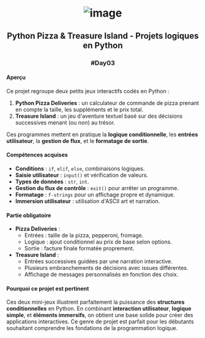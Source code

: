 # <p align="center"> ![image](https://github.com/user-attachments/assets/284b5e6f-22e2-4e06-8fd3-a8d311c3dc31) </p>

## <p align="center"> Python Pizza & Treasure Island - Projets logiques en Python </p>
### <p align="center"> #Day03 </p>

#### Aperçu
Ce projet regroupe deux petits jeux interactifs codés en Python :
1. **Python Pizza Deliveries** : un calculateur de commande de pizza prenant en compte la taille, les suppléments et le prix total.
2. **Treasure Island** : un jeu d'aventure textuel basé sur des décisions successives menant (ou non) au trésor.

Ces programmes mettent en pratique la **logique conditionnelle**, les **entrées utilisateur**, la **gestion de flux**, et le **formatage de sortie**.

#### Compétences acquises
- **Conditions** : `if`, `elif`, `else`, combinaisons logiques.
- **Saisie utilisateur** : `input()` et vérification de valeurs.
- **Types de données** : `str`, `int`.
- **Gestion du flux de contrôle** : `exit()` pour arrêter un programme.
- **Formatage** : `f-strings` pour un affichage propre et dynamique.
- **Immersion utilisateur** : utilisation d'ASCII art et narration.

#### Partie obligatoire
- **Pizza Deliveries** :
  - Entrées : taille de la pizza, pepperoni, fromage.
  - Logique : ajout conditionnel au prix de base selon options.
  - Sortie : facture finale formatée proprement.
- **Treasure Island** :
  - Entrées successives guidées par une narration interactive.
  - Plusieurs embranchements de décisions avec issues différentes.
  - Affichage de messages personnalisés en fonction des choix.

#### Pourquoi ce projet est pertinent
Ces deux mini-jeux illustrent parfaitement la puissance des **structures conditionnelles** en Python. En combinant **interaction utilisateur**, **logique simple**, et **éléments immersifs**, on obtient une base solide pour créer des applications interactives. Ce genre de projet est parfait pour les débutants souhaitant comprendre les fondations de la programmation logique.
